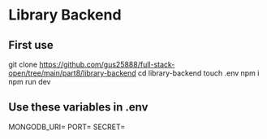# Library Backend

## First use

git clone <https://github.com/gus25888/full-stack-open/tree/main/part8/library-backend>
cd library-backend
touch .env
npm i
npm run dev

## Use these variables in .env

MONGODB_URI=
PORT=
SECRET=
